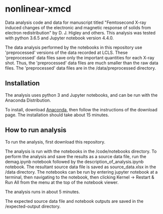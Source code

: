 # nonlinear-xmcd
Data analysis code and data for manuscript titled "Femtosecond X-ray induced changes of the electronic and magnetic response of solids from electron redistribution" by D. J. Higley and others. This analysis was tested with python 3.6.5 and Jupyter notebook version 4.4.0.

The data analysis performed by the notebooks in this repository use 'preprocessed' versions of the data recorded at LCLS. These 'preprocessed' data files save only the important quantities for each X-ray shot. Thus, the 'preprocessed' data files are much smaller than the raw data files. The 'preprocessed' data files are in the /data/preprocessed directory.

## Installation

The analysis uses python 3 and Jupyter notebooks, and can be run with the Anaconda Distribution.

To install, download [Anaconda](https://www.anaconda.com/distribution/#download-section), then follow the instructions of the download page. The installation should take about 15 minutes.

## How to run analysis

To run the analysis, first download this repository.

The analysis is run with the notebooks in the /code/notebooks directory. To perform the analysis and save the results as a source data file, run the demag.ipynb notebook followed by the description_of_analysis.ipynb notebook. The resultant source data file is saved as source_data.xlsx in the /data directory. The notebooks can be run by entering jupyter notebook at a terminal, then navigating to the notebook, then clicking Kernel -> Restart & Run All from the menu at the top of the notebook viewer.

The analysis runs in about 5 minutes.

The expected source data file and notebook outputs are saved in the /expected-output directory.
